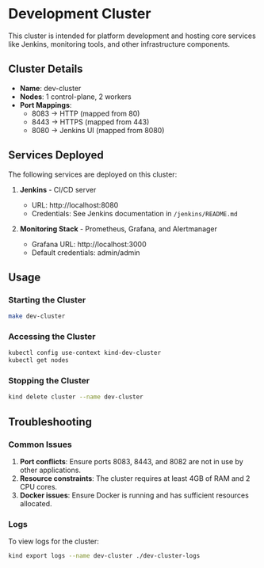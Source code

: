 # Development Cluster

This cluster is intended for platform development and hosting core services like Jenkins, monitoring tools, and other infrastructure components.

## Cluster Details

- **Name**: dev-cluster
- **Nodes**: 1 control-plane, 2 workers
- **Port Mappings**:
  - 8083 -> HTTP (mapped from 80)
  - 8443 -> HTTPS (mapped from 443)
  - 8080 -> Jenkins UI (mapped from 8080)

## Services Deployed

The following services are deployed on this cluster:

1. **Jenkins** - CI/CD server
   - URL: http://localhost:8080
   - Credentials: See Jenkins documentation in `/jenkins/README.md`

2. **Monitoring Stack** - Prometheus, Grafana, and Alertmanager
   - Grafana URL: http://localhost:3000
   - Default credentials: admin/admin

## Usage

### Starting the Cluster

```bash
make dev-cluster
```

### Accessing the Cluster

```bash
kubectl config use-context kind-dev-cluster
kubectl get nodes
```

### Stopping the Cluster

```bash
kind delete cluster --name dev-cluster
```

## Troubleshooting

### Common Issues

1. **Port conflicts**: Ensure ports 8083, 8443, and 8082 are not in use by other applications.
2. **Resource constraints**: The cluster requires at least 4GB of RAM and 2 CPU cores.
3. **Docker issues**: Ensure Docker is running and has sufficient resources allocated.

### Logs

To view logs for the cluster:

```bash
kind export logs --name dev-cluster ./dev-cluster-logs
```
